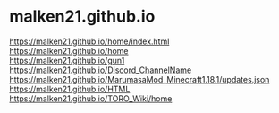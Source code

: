 # malken21.github.io
https://malken21.github.io/home/index.html
<br>
https://malken21.github.io/home
<br>
https://malken21.github.io/gun1
<br>
https://malken21.github.io/Discord_ChannelName
<br>
https://malken21.github.io/MarumasaMod_Minecraft1.18.1/updates.json
<br>
https://malken21.github.io/HTML
<br>
https://malken21.github.io/TORO_Wiki/home
